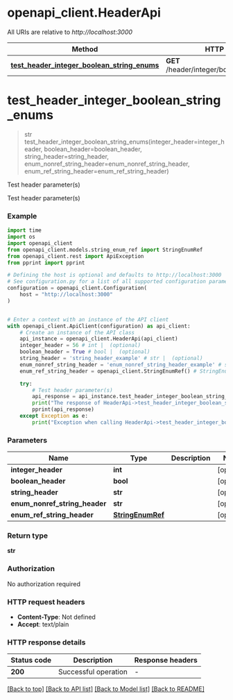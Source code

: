 # openapi_client.HeaderApi

All URIs are relative to *http://localhost:3000*

Method | HTTP request | Description
------------- | ------------- | -------------
[**test_header_integer_boolean_string_enums**](HeaderApi.md#test_header_integer_boolean_string_enums) | **GET** /header/integer/boolean/string/enums | Test header parameter(s)


# **test_header_integer_boolean_string_enums**
> str test_header_integer_boolean_string_enums(integer_header=integer_header, boolean_header=boolean_header, string_header=string_header, enum_nonref_string_header=enum_nonref_string_header, enum_ref_string_header=enum_ref_string_header)

Test header parameter(s)

Test header parameter(s)

### Example

```python
import time
import os
import openapi_client
from openapi_client.models.string_enum_ref import StringEnumRef
from openapi_client.rest import ApiException
from pprint import pprint

# Defining the host is optional and defaults to http://localhost:3000
# See configuration.py for a list of all supported configuration parameters.
configuration = openapi_client.Configuration(
    host = "http://localhost:3000"
)


# Enter a context with an instance of the API client
with openapi_client.ApiClient(configuration) as api_client:
    # Create an instance of the API class
    api_instance = openapi_client.HeaderApi(api_client)
    integer_header = 56 # int |  (optional)
    boolean_header = True # bool |  (optional)
    string_header = 'string_header_example' # str |  (optional)
    enum_nonref_string_header = 'enum_nonref_string_header_example' # str |  (optional)
    enum_ref_string_header = openapi_client.StringEnumRef() # StringEnumRef |  (optional)

    try:
        # Test header parameter(s)
        api_response = api_instance.test_header_integer_boolean_string_enums(integer_header=integer_header, boolean_header=boolean_header, string_header=string_header, enum_nonref_string_header=enum_nonref_string_header, enum_ref_string_header=enum_ref_string_header)
        print("The response of HeaderApi->test_header_integer_boolean_string_enums:\n")
        pprint(api_response)
    except Exception as e:
        print("Exception when calling HeaderApi->test_header_integer_boolean_string_enums: %s\n" % e)
```



### Parameters

Name | Type | Description  | Notes
------------- | ------------- | ------------- | -------------
 **integer_header** | **int**|  | [optional] 
 **boolean_header** | **bool**|  | [optional] 
 **string_header** | **str**|  | [optional] 
 **enum_nonref_string_header** | **str**|  | [optional] 
 **enum_ref_string_header** | [**StringEnumRef**](.md)|  | [optional] 

### Return type

**str**

### Authorization

No authorization required

### HTTP request headers

 - **Content-Type**: Not defined
 - **Accept**: text/plain

### HTTP response details
| Status code | Description | Response headers |
|-------------|-------------|------------------|
**200** | Successful operation |  -  |

[[Back to top]](#) [[Back to API list]](../README.md#documentation-for-api-endpoints) [[Back to Model list]](../README.md#documentation-for-models) [[Back to README]](../README.md)

